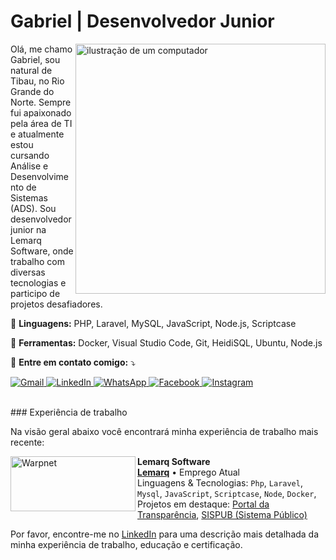 <h1>Gabriel | Desenvolvedor Junior</h1>
<img src="https://raw.githubusercontent.com/MicaelliMedeiros/micaellimedeiros/master/image/computer-illustration.png" alt="ilustração de um computador" width="400px" align="right">
<p align="left">
  Olá, me chamo Gabriel, sou natural de Tibau, no Rio Grande do Norte. Sempre fui apaixonado pela área de TI e atualmente estou cursando Análise e Desenvolvimento de Sistemas (ADS). Sou desenvolvedor junior na Lemarq Software, onde trabalho com diversas tecnologias e participo de projetos desafiadores.
</p>
<p align="left">
  🦄 <strong>Linguagens:</strong> PHP, Laravel, MySQL, JavaScript, Node.js, Scriptcase
</p>
<p align="left">
  💼 <strong>Ferramentas:</strong> Docker, Visual Studio Code, Git, HeidiSQL, Ubuntu, Node.js
</p>
<p align="left">
  💌 <strong>Entre em contato comigo:</strong> ⤵️
</p>
<p align="left">
  <a href="https://mailto:nexkho2003@gmail.com" title="Gmail">
    <img src="https://img.shields.io/badge/-Gmail-FF0000?style=flat-square&labelColor=FF0000&logo=gmail&logoColor=white" alt="Gmail"/>
  </a>
  <a href="https://www.linkedin.com/in/eugabrielnolasco/" title="LinkedIn">
    <img src="https://img.shields.io/badge/-Linkedin-0e76a8?style=flat-square&logo=Linkedin&logoColor=white" alt="LinkedIn"/>
  </a>
  <a href="https://api.whatsapp.com/send?phone=55084991374095" title="WhatsApp">
    <img src="https://img.shields.io/badge/-WhatsApp-25d366?style=flat-square&labelColor=25d366&logo=whatsapp&logoColor=white" alt="WhatsApp"/>
  </a>
  <a href="https://facebook.com/eugabrielnolasco" title="Facebook">
    <img src="https://img.shields.io/badge/-Facebook-3b5998?style=flat-square&labelColor=3b5998&logo=facebook&logoColor=white" alt="Facebook"/>
  </a>
  <a href="https://instagram.com/eugabrielnolasco" title="Instagram">
    <img src="https://img.shields.io/badge/-Instagram-DF0174?style=flat-square&labelColor=DF0174&logo=instagram&logoColor=white" alt="Instagram"/>
  </a>
</p>
<br/>
### Experiência de trabalho

Na visão geral abaixo você encontrará minha experiência de trabalho mais recente:

[<img align="left" height="88px" width="200px" alt="Warpnet" src="https://lemarq.com.br/site/images/logo.png"/>](https://lemarq.com.br/)

**Lemarq Software** \
[**Lemarq**](https://lemarq.com.br/) • Emprego Atual \
Linguagens & Tecnologias: `Php`, `Laravel`, `Mysql`, `JavaScript`, `Scriptcase`, `Node`, `Docker`,\
Projetos em destaque: [Portal da Transparência](https://lemarq.com.br/), [SISPUB (Sistema Público)](<https://pt.wikipedia.org/wiki/Marte_(planeta)>)
<br/>

Por favor, encontre-me no [LinkedIn](https://www.linkedin.com/in/eugabrielnolasco/) para uma descrição mais detalhada da minha experiência de trabalho, educação e certificação.
